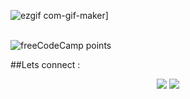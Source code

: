
  ![ezgif com-gif-maker](https://user-images.githubusercontent.com/31225066/149371845-a3cd2f22-37dc-40e6-8cbe-4e66993cc053.gif)]



<br />

<img alt="freeCodeCamp points" src="https://img.shields.io/freecodecamp/points/iamabhi5hek?label=FreeCodeCamp">


##Lets connect : 
<div align="center">
  
[<img src="https://img.shields.io/badge/iamabhi5hek%20-%230077B5.svg?&style=for-the-badge&logo=linkedin&logoColor=white"/>](https://www.linkedin.com/in/iamabhi5hek/)
[<img src="https://img.shields.io/badge/iamabhi5hek%20-%23E4405F.svg?&style=for-the-badge&logo=Instagram&logoColor=white"/>](https://www.instagram.com/i.am.abhi5hek/)
 
</div> 



  

